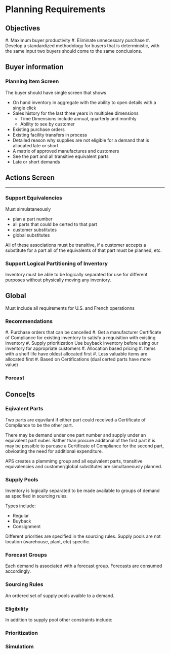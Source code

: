 # Planning Requirements

## Objectives

#. Maximum buyer productivity
#. Eliminate unnecessary purchase
#. Develop a standardized methodology for buyers that is deterministic, with the same input two buyers should come to the same conclusions.

## Buyer information

### Planning Item Screen
The buyer should have single screen that shows

* On hand inventory in aggregate with the ability to open details with a single click
* Sales history for the last three years in multiplee dimensions
  * Time Dimensions include annual, quarterly and monthly
  * Ability to see by customer 
* Existing purchase orders
* Existing facility transfers in process
* Detailed reason why supplies are not eligible for a demand that is allocated late or short 
* A matrix of approved manufactures and customers
* See the part and all transitive equivalent parts
* Late or short demands

## Actions Screen
**************

 

### Support Equivalencies
Must simulataneously 

* plan a part number
* all parts that could be certed to that part
* customer substitutes
* global substitutes

All of these associations must be transitive, if a customer accepts a substitute
for a part all of the equivalents of that part must be planned, etc.

### Support Logical Partitioning of Inventory
Inventory must be able to be logically separated for use for different purposes 
without physically moving any inventory.

Global
------

Must include all requirements for U.S. and French operationns

### Recommendations
#. Purchase orders that can be cancelled
#. Get a manufacturer Certificate of Compliance for existing inventory to satisfy a requisition with existing inventory
#. Supply prioritization
   Use buyback inventory before using our inventory for appropriate customers
#. Allocation based pricing
#. Items with a shelf life have oldest allocated first
#. Less valuable items are allocated first
   #. Based on Certifications (dual certed parts have more value)

###  Foreast

## Conce[ts

### Eqivalent Parts

Two parts are equvilant if either part could received a Certificate of Compliance to be the other part.

There may be demand under one part number and supply under an equivalent part nuber.  Rather than procure additonal of the first part it is may be possible 
to purcase a Certificate of Compliance for the second part, obvioating
the need for additional expenditure.

APS creates a plammimg group and all equivalent parts, transitive equivalencies and customer/global substitutes are simultaneously planned.

### Supply Pools

Inventory is logically separated to be made available to groups of demand
as specified in sourcing rules.

Types include:

   * Regular
   * Buyback
   * Consignment

Different priorities are specified in the sourcing rules.  Supply pools are not location (warehouse, plant, etc) specific.

### Forecast Groups

Each demand is associated with a forecast group.  Forecasts are consumed
accordingly.

### Sourcing Rules

An ordered set of supply pools avaible to a demand.

### Eligibility

In addition to supply pool other constraints include:



### Prioritization

### Simulatiom

